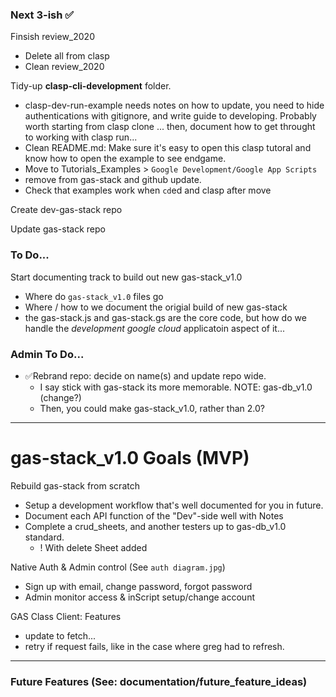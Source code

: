 ### Next 3-ish ✅

Finsish review_2020
- Delete all from clasp
- Clean review_2020

Tidy-up **clasp-cli-development** folder.
- clasp-dev-run-example needs notes on how to update, you need to hide authentications with gitignore, and write guide to developing. Probably worth starting from clasp clone ... then, document how to get throught to working with clasp run...
- Clean README.md: Make sure it's easy to open this clasp tutoral and know how to open the example to see endgame.
- Move to Tutorials_Examples > `Google Development/Google App Scripts`
- remove from gas-stack and github update.
- Check that examples work when `cd`ed and clasp after move

Create dev-gas-stack repo

Update gas-stack repo

### To Do...

Start documenting track to build out new gas-stack_v1.0
- Where do `gas-stack_v1.0` files go
- Where / how to we document the origial build of new gas-stack
- the gas-stack.js and gas-stack.gs are the core code, but how do we handle the *development google cloud* applicatoin aspect of it...

### Admin To Do...

- ✅Rebrand repo: decide on name(s) and update repo wide.
  - I say stick with gas-stack its more memorable. NOTE: gas-db_v1.0 (change?)
  - Then, you could make gas-stack_v1.0, rather than 2.0?


----
# gas-stack_v1.0 Goals (MVP)

Rebuild gas-stack from scratch
- Setup a development workflow that's well documented for you in future.
- Document each API function of the "Dev"-side well with Notes
- Complete a crud_sheets, and another testers up to gas-db_v1.0 standard.
  - ! With delete Sheet added

Native Auth & Admin control (See `auth diagram.jpg`)
- Sign up with email, change password, forgot password
- Admin monitor access & inScript setup/change account

GAS Class Client: Features
- update to fetch...
- retry if request fails, like in the case where greg had to refresh.

----
### Future Features (See: documentation/future_feature_ideas)
